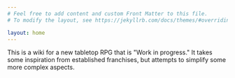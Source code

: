 ```yaml
---
# Feel free to add content and custom Front Matter to this file.
# To modify the layout, see https://jekyllrb.com/docs/themes/#overriding-theme-defaults

layout: home
---
```

This is a wiki for a new tabletop RPG that is "Work in progress." It takes some inspiration from established franchises, but attempts to simplify some more complex aspects.
